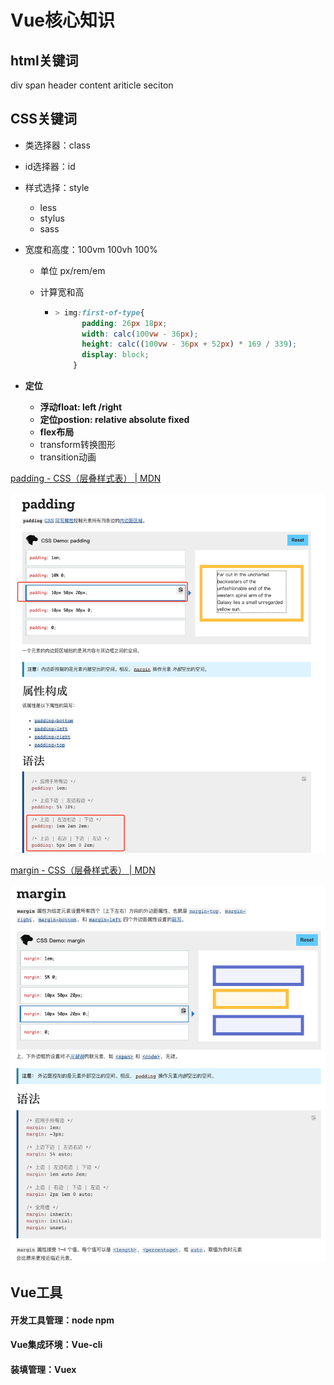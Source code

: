# Vue核心知识

## html关键词

div span header content ariticle seciton





## CSS关键词

- 类选择器：class

- id选择器：id 

- 样式选择：style 

  - less
  - stylus
  - sass

- 宽度和高度：100vm 100vh   100%

  - 单位 px/rem/em

  - 计算宽和高

    - ```css
      > img:first-of-type{
            padding: 26px 18px;
            width: calc(100vw - 36px);
            height: calc((100vw - 36px + 52px) * 169 / 339);
            display: block;
          }
      ```

- **定位**
  - **浮动float: left /right**
  - **定位postion: relative  absolute fixed**
  - **flex布局**
  - transform转换图形
  - transition动画



[padding \- CSS（层叠样式表） \| MDN](https://developer.mozilla.org/zh-CN/docs/Web/CSS/padding)

![image-20210620131548007](https://raw.githubusercontent.com/Mingriweiji-github/ImageBed/master/img/20210620131549.png)

[margin \- CSS（层叠样式表） \| MDN](https://developer.mozilla.org/zh-CN/docs/Web/CSS/margin)



![image-20210620131203474](https://raw.githubusercontent.com/Mingriweiji-github/ImageBed/master/img/20210620131204.png)



## Vue工具

#### 开发工具管理：node  npm

#### Vue集成环境：Vue-cli

#### 装填管理：Vuex

